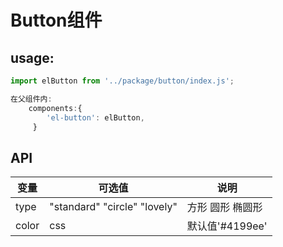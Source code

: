 # Button组件

## usage:
```js
import elButton from '../package/button/index.js';

在父组件内:
    components:{
        'el-button': elButton,
     }
```

## API

|  变量  | 可选值   | 说明 |
| ------ | ------ | -------- |
| type  | "standard" "circle" "lovely" | 方形 圆形 椭圆形  |
| color | css | 默认值'#4199ee' |

